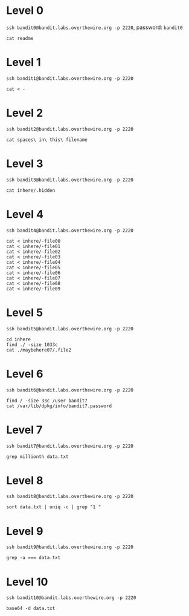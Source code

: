 # Level 0

`ssh bandit0@bandit.labs.overthewire.org -p 2220`, password: `bandit0`

```
cat readme
```

# Level 1

`ssh bandit1@bandit.labs.overthewire.org -p 2220`

```
cat < -
```

# Level 2

`ssh bandit2@bandit.labs.overthewire.org -p 2220`

```
cat spaces\ in\ this\ filename
```

# Level 3

`ssh bandit3@bandit.labs.overthewire.org -p 2220`

```
cat inhere/.hidden
```

# Level 4

`ssh bandit4@bandit.labs.overthewire.org -p 2220`

```
cat < inhere/-file00
cat < inhere/-file01
cat < inhere/-file02
cat < inhere/-file03
cat < inhere/-file04
cat < inhere/-file05
cat < inhere/-file06
cat < inhere/-file07
cat < inhere/-file08
cat < inhere/-file09
```

# Level 5

`ssh bandit5@bandit.labs.overthewire.org -p 2220`

```
cd inhere
find ./ -size 1033c
cat ./maybehere07/.file2
```

# Level 6

`ssh bandit6@bandit.labs.overthewire.org -p 2220`

```
find / -size 33c /user bandit7
cat /var/lib/dpkg/info/bandit7.password
```

# Level 7

`ssh bandit7@bandit.labs.overthewire.org -p 2220`

```
grep millionth data.txt
```

# Level 8

`ssh bandit8@bandit.labs.overthewire.org -p 2220`

```
sort data.txt | uniq -c | grep "1 "
```

# Level 9

`ssh bandit9@bandit.labs.overthewire.org -p 2220`

```
grep -a === data.txt
```

# Level 10

`ssh bandit10@bandit.labs.overthewire.org -p 2220`

```
base64 -d data.txt
```
